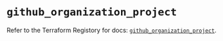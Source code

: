 # `github_organization_project`

Refer to the Terraform Registory for docs: [`github_organization_project`](https://registry.terraform.io/providers/integrations/github/5.41.0/docs/resources/organization_project).
